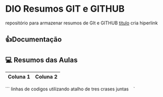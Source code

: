 
# DIO Resumos GIT e GITHUB

repositório para armazenar resumos de GIt e GITHUB
[titulo](link) cria hiperlink

## 👍Documentação
## 💻 Resumos das Aulas

|Coluna 1| Coluna 2|
|---------| ----------|

``` linhas de codigos utilizando atalho de tres crases juntas ` ` `